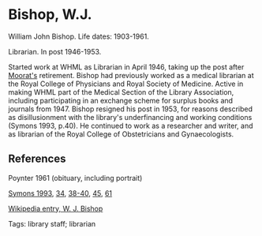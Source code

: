 # Bishop, W.J.

William John Bishop. Life dates: 1903-1961.

Librarian. In post 1946-1953.

Started work at WHML as Librarian in April 1946, taking up the post after [Moorat's](https://github.com/wellcomecollection/transcribe-wellcome/tree/fb78dd8331114febeba8a2c711df6e47a1226461/research/people/alphabetical/research/people/alphabetical/moorat.md) retirement. Bishop had previously worked as a medical librarian at the Royal College of Physicians and Royal Society of Medicine. Active in making WHML part of the Medical Section of the Library Association, including participating in an exchange scheme for surplus books and journals from 1947. Bishop resigned his post in 1953, for reasons described as disillusionment with the library's underfinancing and working conditions \(Symons 1993, p.40\). He continued to work as a researcher and writer, and as librarian of the Royal College of Obstetricians and Gynaecologists.

## References

Poynter 1961 \(obituary, including portrait\)

[Symons 1993](https://archive.org/details/Symons1993), [34](https://archive.org/details/Symons1993/page/n37/mode/2up), [38-40](https://archive.org/details/Symons1993/page/n41/mode/2up), [45](https://archive.org/details/Symons1993/page/n49/mode/2up), [61](https://archive.org/details/Symons1993/page/n65/mode/2up)

[Wikipedia entry, W. J. Bishop](https://en.wikipedia.org/wiki/William_John_Bishop)

Tags: library staff; librarian

